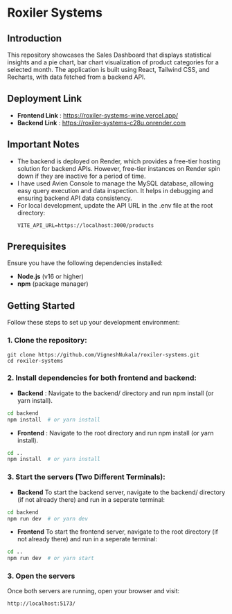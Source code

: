 # **Roxiler Systems** 

## **Introduction**  
This repository showcases the Sales Dashboard that displays statistical insights and a pie chart, bar chart visualization of product categories for a selected month. The application is built using React, Tailwind CSS, and Recharts, with data fetched from a backend API.

## **Deployment Link**
- **Frontend Link** : https://roxiler-systems-wine.vercel.app/
- **Backend Link** : https://roxiler-systems-c28u.onrender.com

## **Important Notes**
- The backend is deployed on Render, which provides a free-tier hosting solution for backend APIs. However, free-tier instances on Render spin down if they are inactive for a period of time.
- I have used Avien Console to manage the MySQL database, allowing easy query execution and data inspection. It helps in debugging and ensuring backend API data consistency.
- For local development, update the API URL in the .env file at the root directory:
  ```
  VITE_API_URL=https://localhost:3000/products
  ```

## **Prerequisites**

Ensure you have the following dependencies installed:

- **Node.js** (v16 or higher)
- **npm** (package manager)

## **Getting Started**  

Follow these steps to set up your development environment:

### **1. Clone the repository:**  

```
git clone https://github.com/VigneshNukala/roxiler-systems.git
cd roxiler-systems
```

### **2. Install dependencies for both frontend and backend:**

- **Backend** : Navigate to the backend/ directory and run npm install (or yarn install).
```bash
cd backend
npm install  # or yarn install
```

- **Frontend** : Navigate to the root directory and run npm install (or yarn install).
```bash
cd ..
npm install  # or yarn install
```

### **3. Start the servers (Two Different Terminals):**
- **Backend**
To start the backend server, navigate to the backend/ directory (if not already there) and run in a seperate terminal:
```bash
cd backend
npm run dev  # or yarn dev
```
- **Frontend**
To start the frontend server, navigate to the root directory (if not already there) and run in a seperate terminal:
```bash
cd ..
npm run dev  # or yarn start
```

### **3. Open the servers**
Once both servers are running, open your browser and visit:
```
http://localhost:5173/
```



